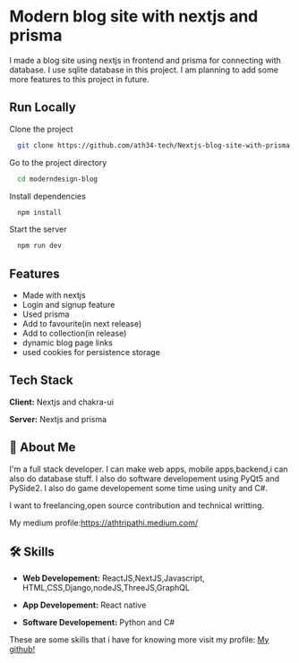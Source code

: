 
# Modern blog site with nextjs and prisma

I made a blog site using nextjs in frontend and prisma for connecting with database.
I use sqlite database in this project.
I am planning to add some more features to this project in future.




## Run Locally

Clone the project

```bash
  git clone https://github.com/ath34-tech/Nextjs-blog-site-with-prisma.git
```

Go to the project directory

```bash
  cd moderndesign-blog
```

Install dependencies

```bash
  npm install
```

Start the server

```bash
  npm run dev
```


## Features

- Made with nextjs
- Login and signup feature
- Used prisma
- Add to favourite(in next release)
- Add to collection(in release)
- dynamic blog page links
- used cookies for persistence storage




## Tech Stack

**Client:** Nextjs and chakra-ui

**Server:** Nextjs and prisma


## 🚀 About Me
I'm a full stack developer. I can make web apps, mobile apps,backend,i can also do database stuff. I also do software developement using PyQt5 and PySide2. I also do game developement some time using unity and C#.

I want to freelancing,open source contribution and technical writting.

My medium profile:https://athtripathi.medium.com/

## 🛠 Skills

- **Web Developement:** ReactJS,NextJS,Javascript, HTML,CSS,Django,nodeJS,ThreeJS,GraphQL

- **App Developement:** React native

- **Software Developement:** Python and C#

These are some skills that i have for knowing more visit my profile: [My github!](https://github.com/ath34-tech)
